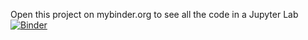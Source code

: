 Open this project on mybinder.org to see all the code in a Jupyter Lab
[![Binder](https://mybinder.org/badge_logo.svg)](https://mybinder.org/v2/gh/TheMartinizer/MultiSolutionPuzzle/binder-20240922-1?labpath=PuzzleGenerator.ipynb)
